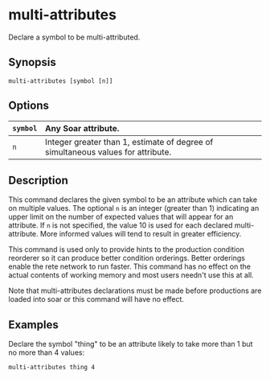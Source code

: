# multi-attributes #

Declare a symbol to be multi-attributed.

## Synopsis ##

```
multi-attributes [symbol [n]]
```

## Options ##

| `symbol` | Any Soar attribute. |
|:---------|:--------------------|
| `n`      | Integer greater than 1, estimate of degree of simultaneous values for attribute. |

## Description ##

This command declares the given symbol to be an attribute which can take on
multiple values. The optional `n` is an integer (greater than 1) indicating an
upper limit on the number of expected values that will appear for an attribute.
If `n` is not specified, the value 10 is used for each declared
multi-attribute. More informed values will tend to result in greater
efficiency.

This command is used only to provide hints to the production condition
reorderer so it can produce better condition orderings. Better orderings enable
the rete network to run faster. This command has no effect on the actual
contents of working memory and most users needn't use this at all.

Note that multi-attributes declarations must be made before productions are
loaded into soar or this command will have no effect.

## Examples ##

Declare the symbol "thing" to be an attribute likely to take more than 1 but no
more than 4 values:

```
multi-attributes thing 4
```
